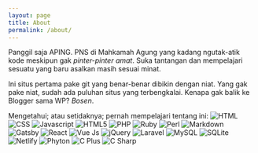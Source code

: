 ```yaml
---
layout: page
title: About
permalink: /about/
---
```


Panggil saja APING. PNS di Mahkamah Agung yang kadang ngutak-atik kode meskipun gak *pinter-pinter amat*. Suka tantangan dan mempelajari sesuatu yang baru asalkan masih sesuai minat.

Ini situs pertama pake git yang benar-benar dibikin dengan niat. Yang gak pake niat, sudah ada puluhan situs yang terbengkalai. Kenapa gak balik ke Blogger sama WP? *Bosen*.

Mengetahui; atau setidaknya; pernah mempelajari tentang ini:
![HTML](//img.shields.io/badge/HTML-239120?style=for-the-badge&logo=html5&logoColor=white)
![CSS](//img.shields.io/badge/CSS-239120?&style=for-the-badge&logo=css3&logoColor=white)
![Javascript](//img.shields.io/badge/JavaScript-F7DF1E?style=for-the-badge&logo=javascript&logoColor=black)
![HTML5](//img.shields.io/badge/HTML5-E34F26?style=for-the-badge&logo=html5&logoColor=white)
![PHP](//img.shields.io/badge/PHP-777BB4?style=for-the-badge&logo=php&logoColor=white)
![Ruby](//img.shields.io/badge/Ruby-CC342D?style=for-the-badge&logo=ruby&logoColor=white)
![Perl](//img.shields.io/badge/Perl-39457E?style=for-the-badge&logo=perl&logoColor=white)
![Markdown](//img.shields.io/badge/Markdown-000000?style=for-the-badge&logo=markdown&logoColor=white)
![Gatsby](//img.shields.io/badge/Gatsby-663399?style=for-the-badge&logo=gatsby&logoColor=white)
![React](//img.shields.io/badge/React-20232A?style=for-the-badge&logo=react&logoColor=61DAFB)
![Vue Js](//img.shields.io/badge/Vue.js-35495E?style=for-the-badge&logo=vue.js&logoColor=4FC08D)
![jQuery](//img.shields.io/badge/jQuery-0769AD?style=for-the-badge&logo=jquery&logoColor=white)
![Laravel](//img.shields.io/badge/Laravel-FF2D20?style=for-the-badge&logo=laravel&logoColor=white)
![MySQL](//img.shields.io/badge/MySQL-00000F?style=for-the-badge&logo=mysql&logoColor=white)
![SQLite](//img.shields.io/badge/SQLite-07405E?style=for-the-badge&logo=sqlite&logoColor=white)
![Netlify](//img.shields.io/badge/Netlify-00C7B7?style=for-the-badge&logo=netlify&logoColor=white)
![Phyton](//img.shields.io/badge/Python-14354C?style=for-the-badge&logo=python&logoColor=white)
![C Plus](//img.shields.io/badge/C%2B%2B-00599C?style=for-the-badge&logo=c%2B%2B&logoColor=white)
![C Sharp](//img.shields.io/badge/C%23-239120?style=for-the-badge&logo=c-sharp&logoColor=white)
